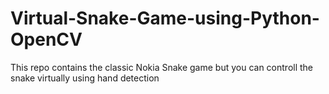 # Virtual-Snake-Game-using-Python-OpenCV
This repo contains the classic Nokia Snake game but you can controll the snake virtually using hand detection
